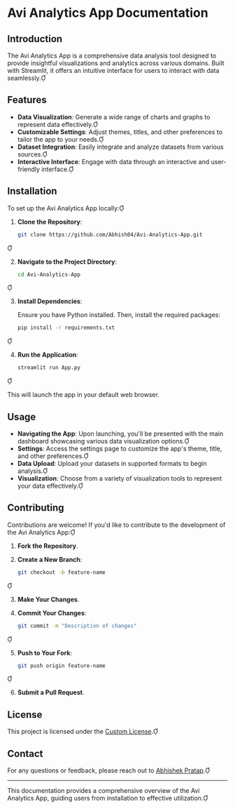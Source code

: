 # Avi Analytics App Documentation

## Introduction

The Avi Analytics App is a comprehensive data analysis tool designed to provide insightful visualizations and analytics across various domains. Built with Streamlit, it offers an intuitive interface for users to interact with data seamlessly.

## Features

- **Data Visualization**: Generate a wide range of charts and graphs to represent data effectively.
- **Customizable Settings**: Adjust themes, titles, and other preferences to tailor the app to your needs.
- **Dataset Integration**: Easily integrate and analyze datasets from various sources.
- **Interactive Interface**: Engage with data through an interactive and user-friendly interface.

## Installation

To set up the Avi Analytics App locally:

1. **Clone the Repository**:

   ```bash
   git clone https://github.com/Abhish04/Avi-Analytics-App.git
   ```


2. **Navigate to the Project Directory**:

   ```bash
   cd Avi-Analytics-App
   ```


3. **Install Dependencies**:

   Ensure you have Python installed. Then, install the required packages:

   ```bash
   pip install -r requirements.txt
   ```


4. **Run the Application**:

   ```bash
   streamlit run App.py
   ```


   This will launch the app in your default web browser.

## Usage

- **Navigating the App**: Upon launching, you'll be presented with the main dashboard showcasing various data visualization options.
- **Settings**: Access the settings page to customize the app's theme, title, and other preferences.
- **Data Upload**: Upload your datasets in supported formats to begin analysis.
- **Visualization**: Choose from a variety of visualization tools to represent your data effectively.

## Contributing

Contributions are welcome! If you'd like to contribute to the development of the Avi Analytics App:

1. **Fork the Repository**.
2. **Create a New Branch**:

   ```bash
   git checkout -b feature-name
   ```


3. **Make Your Changes**.
4. **Commit Your Changes**:

   ```bash
   git commit -m "Description of changes"
   ```


5. **Push to Your Fork**:

   ```bash
   git push origin feature-name
   ```


6. **Submit a Pull Request**.

## License

This project is licensed under the [Custom License](LICENSE.txt).

## Contact

For any questions or feedback, please reach out to [Abhishek Pratap](mailto:abhishekpratap2004@gmail.com).

---

This documentation provides a comprehensive overview of the Avi Analytics App, guiding users from installation to effective utilization. 
